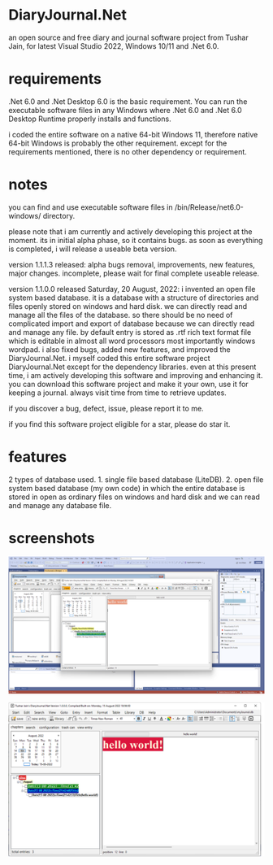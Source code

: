 # DiaryJournal.Net
 an open source and free diary and journal software project from Tushar Jain, for latest Visual Studio 2022, Windows 10/11 and .Net 6.0.

# requirements
.Net 6.0 and .Net Desktop 6.0 is the basic requirement. You can run the executable software files in any Windows where .Net 6.0 and .Net 6.0 Desktop Runtime properly installs and functions.

i coded the entire software on a native 64-bit Windows 11, therefore native 64-bit Windows is probably the other requirement. except for the requirements mentioned, there is no other dependency or requirement.

# notes
you can find and use executable software files in /bin/Release/net6.0-windows/ directory.

please note that i am currently and actively developing this project at the moment. its in initial alpha phase, so it contains bugs. as soon as everything is completed, i will release a useable beta version.

version 1.1.1.3 released:
alpha bugs removal, improvements, new features, major changes. incomplete, please wait for final complete useable release.

version 1.1.0.0 released Saturday, 20 August, 2022:
i invented an open file system based database. it is a database with a structure of directories and files openly stored on windows and hard disk. we can directly read and manage all the files of the database. so there should be no need of complicated import and export of database because we can directly read and manage any file. by default entry is stored as .rtf rich text format file which is editable in almost all word processors most importantly windows wordpad. i also fixed bugs, added new features, and improved the DiaryJournal.Net. i myself coded this entire software project DiaryJournal.Net except for the dependency libraries. even at this present time, i am actively developing this software and improving and enhancing it. you can download this software project and make it your own, use it for keeping a journal. always visit time from time to retrieve updates.

if you discover a bug, defect, issue, please report it to me.

if you find this software project eligible for a star, please do star it.

# features
2 types of database used. 1. single file based database (LiteDB). 2. open file system based database (my own code) in which the entire database is stored in open as ordinary files on windows and hard disk and we can read and manage any database file.

# screenshots
![Alt text](/screenshot1.png?raw=false "DiaryJournal.Net screenshot 1")

![Alt text](/screenshot2.png?raw=false "DiaryJournal.Net screenshot 2")
